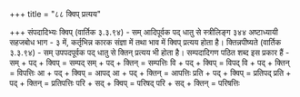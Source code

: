 +++
title = "८८ क्विप् प्रत्यय"

+++
संपदादिभ्यः क्विप् (वार्तिक ३.३.९४) - सम् आदिपूर्वक पद् धातु से स्त्रीलिङ्ग
३४४
अष्टाध्यायी सहजबोध भाग - ३
में, कर्तृभिन्न कारक संज्ञा में तथा भाव में क्विप् प्रत्यय होता है।
क्तिन्नपीष्यते (वार्तिक ३.३.९४) - सम् उपपदपूर्वक पद् धातु से क्तिन् प्रत्यय भी होता है। सम्पदादिगण पठित शब्द इस प्रकार हैं - सम् + पद् + क्विप् = सम्पद् सम् + पद् + क्तिन् = सम्पत्तिः वि + पद् + क्विप् = विपद् वि + पद् + क्तिन् = विपत्तिः
आ + पद् + क्विप् = आपद्
आ + पद् + क्तिन् = आपत्तिः प्रति + पद् + क्विप् = प्रतिपद् प्रति + पद् + क्तिन् = प्रतिपत्तिः परि + सद् + क्विप् = परिषद् परि + सद् + क्तिन् = परिषत्तिः